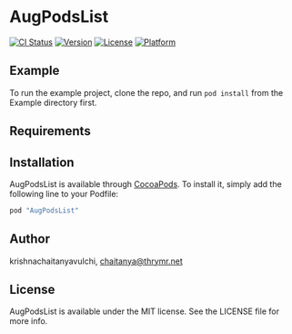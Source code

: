 # AugPodsList

[![CI Status](http://img.shields.io/travis/krishnachaitanyavulchi/AugPodsList.svg?style=flat)](https://travis-ci.org/krishnachaitanyavulchi/AugPodsList)
[![Version](https://img.shields.io/cocoapods/v/AugPodsList.svg?style=flat)](http://cocoapods.org/pods/AugPodsList)
[![License](https://img.shields.io/cocoapods/l/AugPodsList.svg?style=flat)](http://cocoapods.org/pods/AugPodsList)
[![Platform](https://img.shields.io/cocoapods/p/AugPodsList.svg?style=flat)](http://cocoapods.org/pods/AugPodsList)

## Example

To run the example project, clone the repo, and run `pod install` from the Example directory first.

## Requirements

## Installation

AugPodsList is available through [CocoaPods](http://cocoapods.org). To install
it, simply add the following line to your Podfile:

```ruby
pod "AugPodsList"
```

## Author

krishnachaitanyavulchi, chaitanya@thrymr.net

## License

AugPodsList is available under the MIT license. See the LICENSE file for more info.
